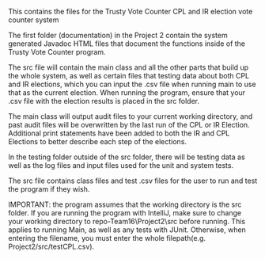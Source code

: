 This contains the files for the Trusty Vote Counter CPL and IR election vote counter system

The first folder (documentation) in the Project 2 contain the system generated Javadoc HTML files that document the functions inside of the Trusty Vote Counter program.

The src file will contain the main class and all the other parts that build up the whole system, as well as certain files that testing data about both
CPL and IR elections, which you can input the <filename>.csv file when running main to use that as the current election. When running the program, ensure that your .csv file with the election results is placed in the src folder.

The main class will output audit files to your current working directory, and past audit files will be overwritten by the last run of the CPL or IR Election.
Additional print statements have been added to both the IR and CPL Elections to better describe each step of the elections. 

In the testing folder outside of the src folder, there will be testing data as well as the log files and input files used for the unit and system tests.

The src file contains class files and test .csv files for the user to run and test the program if they wish.

IMPORTANT: the program assumes that the working directory is the src folder. If you are running the program with IntelliJ, make sure to change your working directory to repo-Team16\Project2\src before running. This applies to running Main, as well as any tests with JUnit. Otherwise, when entering the filename, you must enter the whole filepath(e.g. Project2/src/testCPL.csv).
